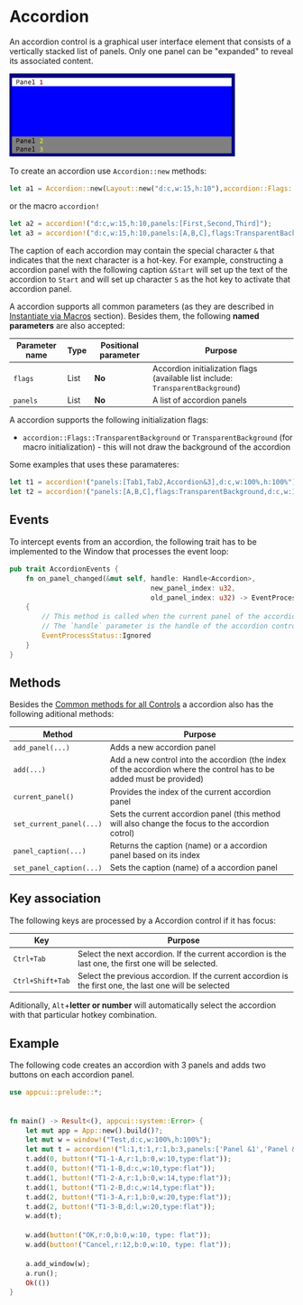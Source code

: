 # Accordion

An accordion control is a graphical user interface element that consists of a vertically stacked list of panels. Only one panel can be "expanded" to reveal its associated content.

<img src="img/accordion.png" width=400/>

To create an accordion use `Accordion::new` methods:
```rs
let a1 = Accordion::new(Layout::new("d:c,w:15,h:10"),accordion::Flags::None);
```

or the macro `accordion!`
```rs
let a2 = accordion!("d:c,w:15,h:10,panels:[First,Second,Third]");
let a3 = accordion!("d:c,w:15,h:10,panels:[A,B,C],flags:TransparentBackground");
```

The caption of each accordion may contain the special character `&` that indicates that the next character is a hot-key. For example, constructing a accordion panel with the following caption `&Start` will set up the text of the accordion to `Start` and will set up character `S` as the hot key to activate that accordion panel.

A accordion supports all common parameters (as they are described in [Instantiate via Macros](../instantiate_via_macros.md) section). Besides them, the following **named parameters** are also accepted:

| Parameter name | Type | Positional parameter | Purpose                                                                           |
| -------------- | ---- | -------------------- | --------------------------------------------------------------------------------- |
| `flags`        | List | **No**               | Accordion initialization flags  (available list include: `TransparentBackground`) |
| `panels`       | List | **No**               | A list of accordion panels                                                        |

A accordion supports the following initialization flags:
* `accordion::Flags::TransparentBackground` or `TransparentBackground` (for macro initialization) - this will not draw the background of the accordion

Some examples that uses these paramateres:
```rs
let t1 = accordion!("panels:[Tab1,Tab2,Accordion&3],d:c,w:100%,h:100%");
let t2 = accordion!("panels:[A,B,C],flags:TransparentBackground,d:c,w:100%,h:100%");
```

## Events

To intercept events from an accordion, the following trait has to be implemented to the Window that processes the event loop:

```rs
pub trait AccordionEvents {
    fn on_panel_changed(&mut self, handle: Handle<Accordion>, 
                                   new_panel_index: u32, 
                                   old_panel_index: u32) -> EventProcessStatus 
    {
        // This method is called when the current panel of the accordion is changed.
        // The `handle` parameter is the handle of the accordion control.
        EventProcessStatus::Ignored
    }
}
```

## Methods

Besides the [Common methods for all Controls](../common_methods.md) a accordion also has the following aditional methods:

| Method                   | Purpose                                                                                                              |
| ------------------------ | -------------------------------------------------------------------------------------------------------------------- |
| `add_panel(...)`         | Adds a new accordion panel                                                                                           |
| `add(...)`               | Add a new control into the accordion (the index of the accordion where the control has to be added must be provided) |
| `current_panel()`        | Provides the index of the current accordion panel                                                                    |
| `set_current_panel(...)` | Sets the current accordion panel (this method will also change the focus to the accordion cotrol)                    |
| `panel_caption(...)`     | Returns the caption (name) or a accordion panel based on its index                                                   |
| `set_panel_caption(...)` | Sets the caption (name) of a accordion panel                                                                         |

## Key association

The following keys are processed by a Accordion control if it has focus:

| Key              | Purpose                                                                                                 |
| ---------------- | ------------------------------------------------------------------------------------------------------- |
| `Ctrl+Tab`       | Select the next accordion. If the current accordion is the last one, the first one will be selected.    |
| `Ctrl+Shift+Tab` | Select the previous accordion. If the current accordion is the first one, the last one will be selected |

Aditionally, `Alt`+**letter or number** will automatically select the accordion with that particular hotkey combination.

## Example

The following code creates an accordion with 3 panels and adds two buttons on each accordion panel.

```rs
use appcui::prelude::*;


fn main() -> Result<(), appcui::system::Error> {
    let mut app = App::new().build()?;
    let mut w = window!("Test,d:c,w:100%,h:100%");
    let mut t = accordion!("l:1,t:1,r:1,b:3,panels:['Panel &1','Panel &2','Panel &3']");
    t.add(0, button!("T1-1-A,r:1,b:0,w:10,type:flat"));
    t.add(0, button!("T1-1-B,d:c,w:10,type:flat"));      
    t.add(1, button!("T1-2-A,r:1,b:0,w:14,type:flat"));
    t.add(1, button!("T1-2-B,d:c,w:14,type:flat")); 
    t.add(2, button!("T1-3-A,r:1,b:0,w:20,type:flat"));
    t.add(2, button!("T1-3-B,d:l,w:20,type:flat"));  
    w.add(t); 

    w.add(button!("OK,r:0,b:0,w:10, type: flat"));
    w.add(button!("Cancel,r:12,b:0,w:10, type: flat"));

    a.add_window(w);
    a.run();
    Ok(())
}
```